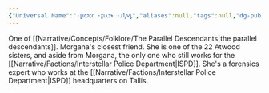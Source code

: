 ```yaml
---
{"Universal Name":"·𐑛𐑦𐑤𐑲𐑤𐑩 ·𐑣𐑧𐑯𐑮𐑰 ·𐑨𐑑𐑢𐑫𐑛","aliases":null,"tags":null,"dg-publish":true,"Pronouns":"she/her","Full Name":"Delilah Henry Atwood","Role":"Seed","Species":"Tallisite","Gender":"Cis Woman","permalink":"/narrative/characters/daedalus-plan/delilah-h-atwood/","dgPassFrontmatter":true}
---
```


One of [[Narrative/Concepts/Folklore/The Parallel Descendants\|the parallel descendants]]. Morgana's closest friend. She is one of the 22 Atwood sisters, and aside from Morgana, the only one who still works for the [[Narrative/Factions/Interstellar Police Department\|ISPD]]. She's a forensics expert who works at the [[Narrative/Factions/Interstellar Police Department\|ISPD]] headquarters on Tallis.